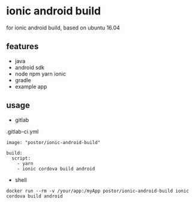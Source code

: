 # ionic android build

for ionic android build, based on ubuntu 16.04

## features

- java
- android sdk
- node npm yarn ionic
- gradle
- example app

## usage

- gitlab 

.gitlab-ci.yml

```
image: "postor/ionic-android-build"

build:
  script:
    - yarn 
    - ionic cordova build android

```

- shell

```
docker run --rm -v /your/app:/myApp postor/ionic-android-build ionic cordova build android
```